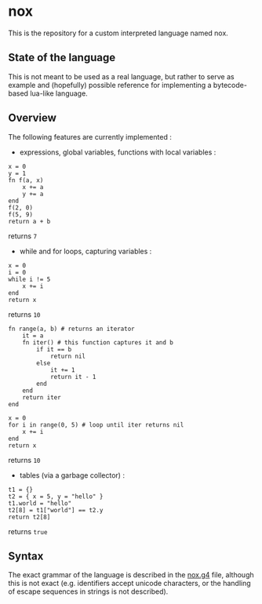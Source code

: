 # nox

This is the repository for a custom interpreted language named nox.

## State of the language

This is not meant to be used as a real language, but rather to serve as example and (hopefully) possible reference for implementing a bytecode-based lua-like language.

## Overview

The following features are currently implemented :

- expressions, global variables, functions with local variables :
```
x = 0
y = 1
fn f(a, x)
    x += a
    y += a
end
f(2, 0)
f(5, 9)
return a + b
```
returns `7`

- while and for loops, capturing variables :
```
x = 0
i = 0
while i != 5
    x += i
end
return x
```
returns `10`

```
fn range(a, b) # returns an iterator
    it = a
    fn iter() # this function captures it and b
        if it == b
            return nil
        else
            it += 1
            return it - 1
        end
    end
    return iter
end

x = 0
for i in range(0, 5) # loop until iter returns nil
    x += i
end
return x
```
returns `10`

- tables (via a garbage collector) :
```
t1 = {}
t2 = { x = 5, y = "hello" }
t1.world = "hello"
t2[8] = t1["world"] == t2.y
return t2[8]
```
returns `true`

## Syntax

The exact grammar of the language is described in the [nox.g4](./nox.g4) file, although this is not exact (e.g. identifiers accept unicode characters, or the handling of escape sequences in strings is not described).
